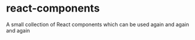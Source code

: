 # react-components
A small collection of React components which can be used again and again and again
